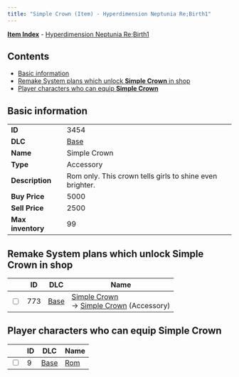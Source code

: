 ```yaml
---
title: "Simple Crown (Item) - Hyperdimension Neptunia Re;Birth1"
---
```


[**Item Index**](/neptunia/rb1/item/index.html) - [Hyperdimension Neptunia Re;Birth1](/neptunia/rb1)

## Contents

- [Basic information](#basic-information)
- [Remake System plans which unlock **Simple Crown** in shop](#remake-system-plans-which-unlock-simple-crown-in-shop)
- [Player characters who can equip **Simple Crown**](#player-characters-who-can-equip-simple-crown)

## Basic information

|   |   |
| -- | -- |
| **ID** | 3454 |
| **DLC** | [Base](/neptunia/rb1/dlc/1-base.html) |
| **Name** | Simple Crown |
| **Type** | Accessory |
| **Description** | Rom only. This crown tells girls to shine even brighter. |
| **Buy Price** | 5000 |
| **Sell Price** | 2500 |
| **Max inventory** | 99 |

## Remake System plans which unlock **Simple Crown** in shop

|    | ID | DLC | Name |
| -- | -- | --- | ---- |
| <input type="checkbox" id="rb1-remake-1-773" class="trackbox" /> | 773 | [Base](/neptunia/rb1/dlc/1-base.html) | [Simple Crown](/neptunia/rb1/remake/1-773-simple-crown.html)<br />→ [Simple Crown](/neptunia/rb1/item/1-3454-simple-crown.html) (Accessory) |

## Player characters who can equip **Simple Crown**

|    | ID | DLC | Name |
| -- | -- | --- | ---- |
| <input type="checkbox" id="rb1-player-1-9" class="trackbox" /> | 9 | [Base](/neptunia/rb1/dlc/1-base.html) | [Rom](/neptunia/rb1/player/1-9-rom.html) |